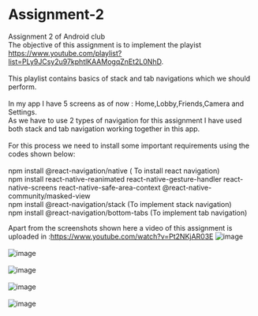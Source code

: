 # Assignment-2
Assignment 2 of Android club
\
The objective of this assignment is to implement the playist https://www.youtube.com/playlist?list=PLy9JCsy2u97kphtlKAAMogqZnEt2L0NhD.
\
\
This playlist contains basics of stack and tab navigations which we should perform. 
\
\
In my app I have 5 screens as of now : Home,Lobby,Friends,Camera and Settings. 
\
As we have to use 2 types of navigation for this assignment I have used both stack and tab navigation working together in this app.
\
\
For this process we need to install some important requirements using the codes shown below:
\
\
npm install @react-navigation/native ( To install react navigation)
\
npm install react-native-reanimated react-native-gesture-handler react-native-screens react-native-safe-area-context @react-native-community/masked-view
\
npm install @react-navigation/stack (To implement stack navigation)
\
npm install @react-navigation/bottom-tabs (To implement tab navigation)


Apart from the screenshots shown here a video of this assignment is uploaded in :https://www.youtube.com/watch?v=Pt2NKjAR03E
![image](https://user-images.githubusercontent.com/84237347/124360860-b9a12080-dc49-11eb-94e5-12f17b853667.png)
\
\
![image](https://user-images.githubusercontent.com/84237347/124360875-cd4c8700-dc49-11eb-816a-380229210996.png)
\
\
![image](https://user-images.githubusercontent.com/84237347/124360889-d9384900-dc49-11eb-9f2c-68006153d27d.png)
\
\
![image](https://user-images.githubusercontent.com/84237347/124360907-f3722700-dc49-11eb-81a2-a7f52aad0d26.png)
\
\
![image](https://user-images.githubusercontent.com/84237347/124360912-fcfb8f00-dc49-11eb-9067-0064cf1f43d0.png)


